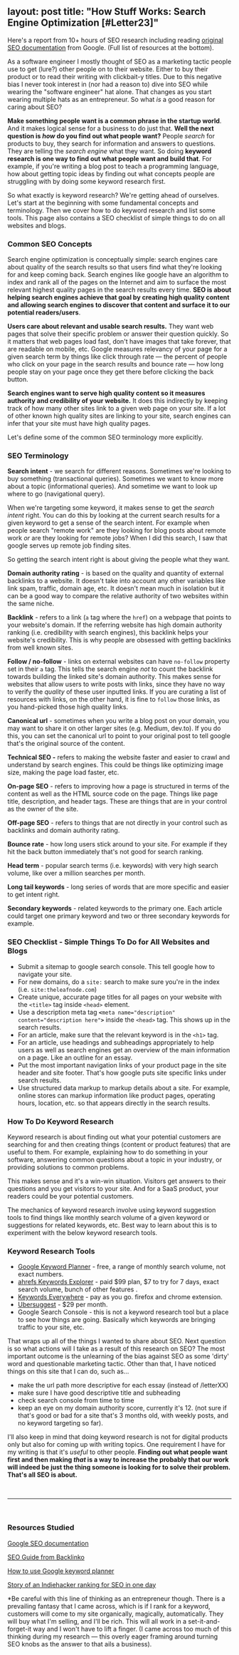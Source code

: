 layout: post
title:  "How Stuff Works: Search Engine Optimization [#Letter23]"
---

Here's a report from 10+ hours of SEO research including reading [](https://developers.google.com/search/docs/beginner/seo-starter-guide)[original SEO documentation](https://developers.google.com/search/docs/beginner/seo-starter-guide#hierarchy) from Google. (Full list of resources at the bottom). 

As a software engineer I mostly thought of SEO as a marketing tactic people use to get (lure?) other people on to their website. Either to buy their product or to read their writing with clickbait-y titles. Due to this negative bias I never took interest in (nor had a reason to) dive into SEO while wearing the "software engineer" hat alone. That changes as you start wearing multiple hats as an entrepreneur. So what _is_ a good reason for caring about SEO?

**Make something people want is a common phrase in the startup world**. And it makes logical sense for a business to do just that. **Well the next question is _how_ do you find out what people want?** People _search_ for products to buy, they search for information and answers to questions. They are telling the _search engine_ what they want. So doing **keyword research is one way to find out what people want and build that**. For example, if you're writing a blog post to teach a programming language, how about getting topic ideas by finding out what concepts people are struggling with by doing some keyword research first.

So what exactly is keyword research? We're getting ahead of ourselves. Let's start at the beginning with some fundamental concepts and terminology. Then we cover how to do keyword research and list some tools. This page also contains a SEO checklist of simple things to do on all websites and blogs.

### Common SEO Concepts

Search engine optimization is conceptually simple: search engines care about quality of the search results so that users find what they're looking for and keep coming back. Search engines like google have an algorithm to index and rank all of the pages on the Internet and aim to surface the most relevant highest quality pages in the search results every time. **SEO is about helping search engines achieve that goal by creating high quality content and allowing search engines to discover that content and surface it to our potential readers/users**.

**Users care about relevant and usable search results.** They want web pages that solve their specific problem or answer their question quickly. So it matters that web pages load fast, don't have images that take forever, that are readable on mobile, etc. Google measures relevancy of your page for a given search term by things like click through rate — the percent of people who click on your page in the search results and bounce rate — how long people stay on your page once they get there before clicking the back button.

**Search engines want to serve high quality content so it measures authority and credibility of your website.** It does this indirectly by keeping track of how many other sites link to a given web page on your site. If a lot of other known high quality sites are linking to your site, search engines can infer that your site must have high quality pages.

Let's define some of the common SEO terminology more explicitly.

### SEO Terminology

**Search intent** \- we search for different reasons. Sometimes we're looking to buy something (transactional queries). Sometimes we want to know more about a topic (informational queries). And sometime we want to look up where to go (navigational query). 

When we're targeting some keyword, it makes sense to get the _search intent_ right. You can do this by looking at the current search results for a given keyword to get a sense of the search intent. For example when people search "remote work" are they looking for blog posts about remote work _or_ are they looking for remote jobs? When I did this search, I saw that google serves up remote job finding sites. 

So getting the search intent right is about giving the people what they want.

**Domain authority rating** \- is based on the quality and quantity of external backlinks to a website. It doesn't take into account any other variables like link spam, traffic, domain age, etc. It doesn't mean much in isolation but it can be a good way to compare the relative authority of two websites within the same niche.

**Backlink** \- refers to a link (`a` tag where the `href`) on a webpage that points to your website's domain. If the referring website has high domain authority ranking (i.e. credibility with search engines), this backlink helps your website's credibility. This is why people are obsessed with getting backlinks from well known sites.

**Follow / no-follow** \- links on external websites can have `no-follow` property set in their `a` tag. This tells the search engine _not_ to count the backlink towards building the linked site's domain authority. This makes sense for websites that allow users to write posts with links, since they have no way to verify the _quality_ of these user inputted links. If you are curating a list of resources with links, on the other hand, it is fine to `follow` those links, as you hand-picked those high quality links.

**Canonical url** \- sometimes when you write a blog post on your domain, you may want to share it on other larger sites (e.g. Medium, dev.to). If you do this, you can set the canonical url to point to your original post to tell google that's the original source of the content. 

**Technical SEO -** refers to making the website faster and easier to crawl and understand by search engines. This could be things like optimizing image size, making the page load faster, etc.

**On-page SEO** \- refers to improving how a page is structured in terms of the content as well as the HTML source code on the page. Things like page title, description, and header tags. These are things that are in your control as the owner of the site. 

**Off-page SEO** \- refers to things that are not directly in your control such as backlinks and domain authority rating.

**Bounce rate** \- how long users stick around to your site. For example if they hit the back button immediately that's not good for search ranking.

**Head term** \- popular search terms (i.e. keywords) with very high search volume, like over a million searches per month.  

**Long tail keywords** \- long series of words that are more specific and easier to get intent right.

**Secondary keywords** \- related keywords to the primary one. Each article could target one primary keyword and two or three secondary keywords for example.

### SEO Checklist - Simple Things To Do for All Websites and Blogs 

* Submit a sitemap to google search console. This tell google how to navigate your site.
* For new domains, do a `site:` search to make sure you're in the index (i.e. `site:theleafnode.com`)
* Create unique, accurate page titles for all pages on your website with the `<title>` tag inside `<head>` element.
* Use a description meta tag **`<`**`meta name="description" content="description here"`**`>`** inside the `<head>` tag. This shows up in the search results.
* For an article, make sure that the relevant keyword is in the `<h1>` tag.
* For an article, use headings and subheadings appropriately to help users as well as search engines get an overview of the main information on a page. Like an outline for an essay.
* Put the most important navigation links of your product page in the site header and site footer. That's how google puts site specific links under search results.
* Use structured data markup to markup details about a site. For example, online stores can markup information like product pages, operating hours, location, etc. so that appears directly in the search results.

### How To Do Keyword Research

Keyword research is about finding out what your potential customers are searching for and then creating things (content or product features) that are useful to them. For example, explaining how to do something in your software, answering common questions about a topic in your industry, or providing solutions to common problems.

This makes sense and it's a win-win situation. Visitors get answers to their questions and you get visitors to your site. And for a SaaS product, your readers could be your potential customers.

The mechanics of keyword research involve using keyword suggestion tools to find things like monthly search volume of a given keyword or suggestions for related keywords, etc. Best way to learn about this is to experiment with the below keyword research tools.

### Keyword Research Tools

* [Google Keyword Planner](https://ads.google.com/aw/keywordplanner/) \- free, a range of monthly search volume, not exact numbers.
* [ahrefs Keywords Explorer](https://ahrefs.com/keywords-explorer) \- paid $99 plan, $7 to try for 7 days, exact search volume, bunch of other features .
* [Keywords Everywhere](https://keywordseverywhere.com/) \- pay as you go. firefox and chrome extension.
* [Ubersuggest](https://neilpatel.com/ubersuggest/) \- $29 per month.
* Google Search Console - this is not a keyword research tool but a place to see how things are going. Basically which keywords are bringing traffic to your site, etc.

That wraps up all of the things I wanted to share about SEO. Next question is so what actions will I take as a result of this research on SEO? The most important outcome is the unlearning of the bias against SEO as some 'dirty' word and questionable marketing tactic. Other than that, I have noticed things on this site that I can do, such as... 

* make the url path more descriptive for each essay (instead of /letterXX)
* make sure I have good descriptive title and subheading
* check search console from time to time
* keep an eye on my domain authority score, currently it's 12. (not sure if that's good or bad for a site that's 3 months old, with weekly posts, and no keyword targeting so far).

I'll also keep in mind that doing keyword research is not for digital products only but also for coming up with writing topics. One requirement I have for my writing is that it's _useful_ to other people. **Finding out what people want first and then making _that_ is a way to increase the probably that our work will indeed be just the thing someone is looking for to solve their problem. That's all SEO is about.**

‌

* * *

‌

### Resources Studied

[Google SEO documentation](https://developers.google.com/search/docs/beginner/seo-starter-guide)

[SEO Guide from Backlinko](https://backlinko.com/seo-this-year)

[How to use Google keyword planner](https://ahrefs.com/blog/google-keyword-planner/)

[Story of an Indiehacker ranking for SEO in one day](https://jdnoc.com/quick-seo/)

*Be careful with this line of thinking as an entrepreneur though. There is a prevailing fantasy that I came across, which is if I rank for a keyword, customers will come to my site organically, magically, automatically. They will buy what I'm selling, and I'll be rich. This will all work in a set-it-and-forget-it way and I won't have to lift a finger. (I came across too much of this thinking during my research — this overly eager framing around turning SEO knobs as the answer to that ails a business).